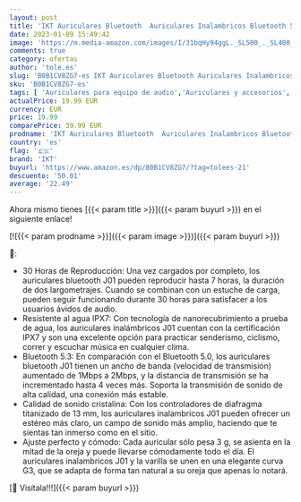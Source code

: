 ```yaml
---
layout: post
title: 'IKT Auriculares Bluetooth  Auriculares Inalambricos Bluetooth 5.3 con Micrófonos  Bass Potentes  Carga Rápida USB-C  30 Horas de Reproducción  IPX7 Impermeable  para Android e iOS  Blanco '
date: 2023-01-09 15:49:42
image: 'https://m.media-amazon.com/images/I/31bqHy94ggL._SL500_._SL400_.jpg'
comments: true
category: ofertas
author: 'tole.es'
slug: 'B0B1CV8ZG7-es IKT Auriculares Bluetooth Auriculares Inalambricos...'
sku: 'B0B1CV8ZG7-es'
tags: [ 'Auriculares para equipo de audio','Auriculares y accesorios','Electrónica','android','ikt','🇪🇸', ]
actualPrice: 19.99 EUR
currency: EUR
price: 19.99
comparePrice: 39.99 EUR
prodname: 'IKT Auriculares Bluetooth  Auriculares Inalambricos Bluetooth 5.3 con Micrófonos  Bass Potentes  Carga Rápida USB-C  30 Horas de Reproducción  IPX7 Impermeable  para Android e iOS  Blanco '
country: 'es'
flag: '🇪🇸'
brand: 'IKT'
buyurl: 'https://www.amazon.es/dp/B0B1CV8ZG7/?tag=tolees-21'
descuento: '50.01'
average: '22.49'
---
```


Ahora mismo tienes [{{< param title >}}]({{< param buyurl >}}) en el siguiente enlace!

[![{{< param prodname >}}]({{< param image >}})]({{< param buyurl >}})

🔎:

- 30 Horas de Reproducción: Una vez cargados por completo, los auriculares bluetooth J01 pueden reproducir hasta 7 horas, la duración de dos largometrajes. Cuando se combinan con un estuche de carga, pueden seguir funcionando durante 30 horas para satisfacer a los usuarios ávidos de audio.
- Resistente al agua IPX7: Con tecnología de nanorecubrimiento a prueba de agua, los auriculares inalámbricos J01 cuentan con la certificación IPX7 y son una excelente opción para practicar senderismo, ciclismo, correr y escuchar música en cualquier clima.
- Bluetooth 5.3: En comparación con el Bluetooth 5.0, los auriculares bluetooth J01 tienen un ancho de banda (velocidad de transmisión) aumentado de 1Mbps a 2Mbps, y la distancia de transmisión se ha incrementado hasta 4 veces más. Soporta la transmisión de sonido de alta calidad, una conexión más estable.
- Calidad de sonido cristalina: Con los controladores de diafragma titanizado de 13 mm, los auriculares inalambricos J01 pueden ofrecer un estéreo más claro, un campo de sonido más amplio, haciendo que te sientas tan inmerso como en el sitio.
- Ajuste perfecto y cómodo: Cada auricular sólo pesa 3 g, se asienta en la mitad de la oreja y puede llevarse cómodamente todo el día. El auriculares inalambricos J01 y la varilla se unen en una elegante curva G3, que se adapta de forma tan natural a su oreja que apenas lo notará.

[🛒 Visítala!!!]({{< param buyurl >}})
